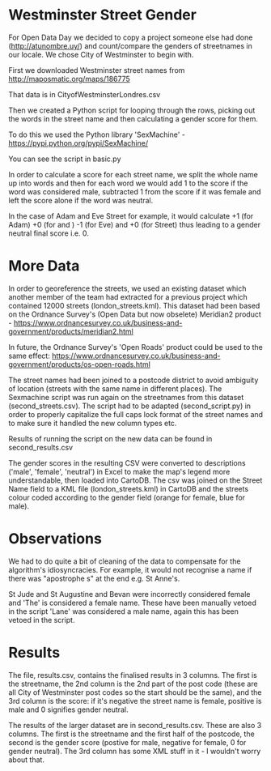 Westminster Street Gender
==========================

For Open Data Day we decided to copy a project someone else had done (http://atunombre.uy/) and count/compare the genders of streetnames in our locale. We chose City of Westminster to begin with. 

First we downloaded Westminster street names from http://maposmatic.org/maps/186775

That data is in CityofWestminsterLondres.csv

Then we created a Python script for looping through the rows, picking out the words in the street name and then calculating a gender score for them. 

To do this we used the Python library 'SexMachine' - https://pypi.python.org/pypi/SexMachine/

You can see the script in basic.py

In order to calculate a score for each street name, we split the whole name up into words and then for each word we would add 1 to the score if the word was considered male, subtracted 1 from the score if it was female and left the score alone if the word was neutral. 

In the case of Adam and Eve Street for example, it would calculate +1 (for Adam) +0 (for and ) -1 (for Eve) and +0 (for Street) thus leading to a gender neutral final score i.e. 0.

More Data
=========

In order to georeference the streets, we used an existing dataset which another member of the team had extracted for a previous project which contained 12000 streets (london_streets.kml). This dataset had been based on the Ordnance Survey's (Open Data but now obselete) Meridian2 product - https://www.ordnancesurvey.co.uk/business-and-government/products/meridian2.html

In future, the Ordnance Survey's 'Open Roads' product could be used to the same effect:
https://www.ordnancesurvey.co.uk/business-and-government/products/os-open-roads.html

The street names had been joined to a postcode district to avoid ambiguity of location (streets with the same name in different places). The Sexmachine script was run again on the streetnames from this dataset (second_streets.csv). The script had to be adapted (second_script.py) in order to properly capitalize the full caps lock format of the street names and to make sure it handled the new column types etc. 

Results of running the script on the new data can be found in  second_results.csv

The gender scores in the resulting CSV were converted to descriptions ('male', 'female', 'neutral') in Excel to make the map's legend more understandable, then loaded into CartoDB. The csv was joined on the Street Name field to a KML file (london_streets.kml) in CartoDB and the streets colour coded according to the gender field (orange for female, blue for male).


Observations
============

We had to do quite a bit of cleaning of the data to compensate for the algorithm's idiosyncracies. For example, it would not recognise a name if there was "apostrophe s" at the end e.g. St Anne's. 

St Jude and St Augustine and Bevan were incorrectly considered female and 'The' is considered a female name. These have been manually vetoed in the script
'Lane' was considered a male name, again this has been vetoed in the script. 


Results
========
The file, results.csv, contains the finalised results in 3 columns. The first is the streetname, the 2nd column is the 2nd part of the post code (these are all City of Westminster post codes so the start should be the same), and the 3rd column is the score: if it's negative the street name is female, positive is male and 0 signifies gender neutral.

The results of the larger dataset are in second_results.csv. These are also 3 columns. The first is the streetname and the first half of the postcode, the second is the gender score (postive for male, negative for female, 0 for gender neutral). The 3rd column has some XML stuff in it - I wouldn't worry about that.
